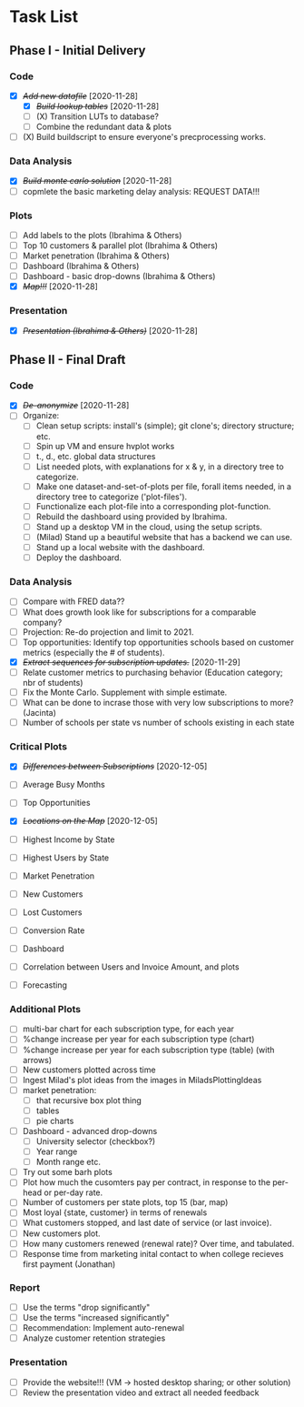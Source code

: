 # Task List


## Phase I - Initial Delivery

### Code

* [X] ~~*Add new datafile*~~ [2020-11-28]
    * [X] ~~*Build lookup tables*~~ [2020-11-28]
    * [ ] (X) Transition LUTs to database?
    * [ ] Combine the redundant data & plots
* [ ] (X) Build buildscript to ensure everyone's precprocessing works.

### Data Analysis

* [X] ~~*Build monte carlo solution*~~ [2020-11-28]
* [ ] copmlete the basic marketing delay analysis: REQUEST DATA!!!

### Plots

* [ ] Add labels to the plots (Ibrahima & Others)
* [ ] Top 10 customers & parallel plot (Ibrahima & Others)
* [ ] Market penetration (Ibrahima & Others)
* [ ] Dashboard (Ibrahima & Others)
* [ ] Dashboard - basic drop-downs (Ibrahima & Others)
* [X] ~~*Map!!!*~~ [2020-11-28]

### Presentation

* [X] ~~*Presentation (Ibrahima & Others)*~~ [2020-11-28]

## Phase II - Final Draft

### Code

* [X] ~~*De-anonymize*~~ [2020-11-28]
* [ ] Organize:
	* [ ] Clean setup scripts: install's (simple); git clone's; directory structure; etc.
	* [ ] Spin up VM and ensure hvplot works
	* [ ] t., d., etc. global data structures
	* [ ] List needed plots, with explanations for x & y, in a directory tree to categorize.
	* [ ] Make one dataset-and-set-of-plots per file, forall items needed, in a directory tree to categorize ('plot-files').
	* [ ] Functionalize each plot-file into a corresponding plot-function.
	* [ ] Rebuild the dashboard using provided by Ibrahima.
	* [ ] Stand up a desktop VM in the cloud, using the setup scripts.
	* [ ] (Milad) Stand up a beautiful website that has a backend we can use.
	* [ ] Stand up a local website with the dashboard.
	* [ ] Deploy the dashboard.

### Data Analysis

* [ ] Compare with FRED data??
* [ ] What does growth look like for subscriptions for a comparable company?
* [ ] Projection: Re-do projection and limit to 2021.
* [ ] Top opportunities: Identify top opportunities schools based on customer metrics (especially the # of students).
* [X] ~~*Extract sequences for subscription updates.*~~ [2020-11-29]
* [ ] Relate customer metrics to purchasing behavior (Education category; nbr of students)
* [ ] Fix the Monte Carlo. Supplement with simple estimate.
* [ ] What can be done to incrase those with very low subscriptions to more? (Jacinta)
* [ ] Number of schools per state vs number of schools existing in each state

### Critical Plots

* [X] ~~*Differences between Subscriptions*~~ [2020-12-05]
* [ ] Average Busy Months
* [ ] Top Opportunities

* [X] ~~*Locations on the Map*~~ [2020-12-05]
* [ ] Highest Income by State
* [ ] Highest Users by State

* [ ] Market Penetration

* [ ] New Customers
* [ ] Lost Customers
* [ ] Conversion Rate

* [ ] Dashboard

* [ ] Correlation between Users and Invoice Amount, and plots
* [ ] Forecasting

### Additional Plots

* [ ] multi-bar chart for each subscription type, for each year
* [ ] %change increase per year for each subscription type (chart)
* [ ] %change increase per year for each subscription type (table) (with arrows)
* [ ] New customers plotted across time
* [ ] Ingest Milad's plot ideas from the images in MiladsPlottingIdeas
* [ ] market penetration:
    * [ ]  that recursive box plot thing
    * [ ]  tables
    * [ ]  pie charts
* [ ] Dashboard - advanced drop-downs
    * [ ]  University selector (checkbox?)
    * [ ]  Year range
    * [ ]  Month range etc.
* [ ] Try out some barh plots
* [ ] Plot how much the cusomters pay per contract, in response to the per-head or per-day rate.
* [ ] Number of customers per state plots, top 15 (bar, map)
* [ ] Most loyal {state, customer} in terms of renewals
* [ ] What customers stopped, and last date of service (or last invoice).
* [ ] New customers plot.
* [ ] How many customers renewed (renewal rate)? Over time, and tabulated.
* [ ] Response time from marketing inital contact to when college recieves first payment (Jonathan)

### Report

* [ ] Use the terms "drop significantly"
* [ ] Use the terms "increased significantly"
* [ ] Recommendation: Implement auto-renewal
* [ ] Analyze customer retention strategies

### Presentation

* [ ] Provide the website!!! (VM -> hosted desktop sharing; or other solution)
* [ ] Review the presentation video and extract all needed feedback
